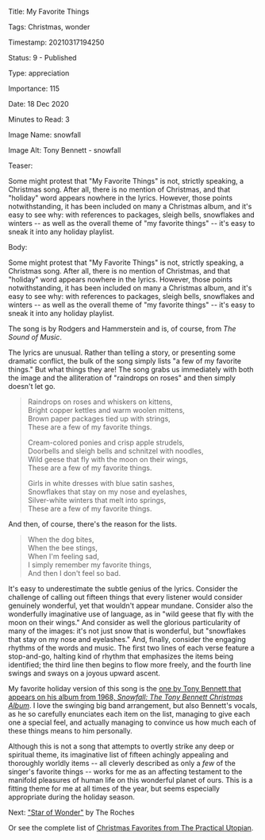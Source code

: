 Title:  My Favorite Things

Tags:   Christmas, wonder

Timestamp: 20210317194250

Status: 9 - Published

Type:   appreciation

Importance: 115

Date:   18 Dec 2020

Minutes to Read: 3

Image Name: snowfall

Image Alt: Tony Bennett - snowfall

Teaser: 

Some might protest that "My Favorite Things" is not, strictly speaking, a Christmas song. After all, there is no mention of Christmas, and that "holiday" word appears nowhere in the lyrics. However, those points notwithstanding, it has been included on many a Christmas album, and it's easy to see why: with references to packages, sleigh bells, snowflakes and winters -- as well as the overall theme of "my favorite things" -- it's easy to sneak it into any holiday playlist. 


Body: 

Some might protest that "My Favorite Things" is not, strictly speaking, a Christmas song. After all, there is no mention of Christmas, and that "holiday" word appears nowhere in the lyrics. However, those points notwithstanding, it has been included on many a Christmas album, and it's easy to see why: with references to packages, sleigh bells, snowflakes and winters -- as well as the overall theme of "my favorite things" -- it's easy to sneak it into any holiday playlist. 

The song is by Rodgers and Hammerstein and is, of course, from *The Sound of Music*. 

The lyrics are unusual. Rather than telling a story, or presenting some dramatic conflict, the bulk of the song simply lists "a few of my favorite things." But what things they are! The song grabs us immediately with both the image and the alliteration of "raindrops on roses" and then simply doesn't let go. 

> Raindrops on roses and whiskers on kittens,  
> Bright copper kettles and warm woolen mittens,  
> Brown paper packages tied up with strings,  
> These are a few of my favorite things.  
>
> Cream-colored ponies and crisp apple strudels,  
> Doorbells and sleigh bells and schnitzel with noodles,  
> Wild geese that fly with the moon on their wings,  
> These are a few of my favorite things.  
>
> Girls in white dresses with blue satin sashes,  
> Snowflakes that stay on my nose and eyelashes,  
> Silver-white winters that melt into springs,  
> These are a few of my favorite things.  

And then, of course, there's the reason for the lists.

> When the dog bites,  
> When the bee stings,  
> When I'm feeling sad,  
> I simply remember my favorite things,  
> And then I don't feel so bad.  

It's easy to underestimate the subtle genius of the lyrics. Consider the challenge of calling out fifteen things that every listener would consider genuinely wonderful, yet that wouldn't appear mundane. Consider also the wonderfully imaginative use of language, as in "wild geese that fly with the moon on their wings." And consider as well the glorious particularity of many of the images: it's not just snow that is wonderful, but "snowflakes that stay on my nose and eyelashes." And, finally, consider the engaging rhythms of the words and music. The first two lines of each verse feature a stop-and-go, halting kind of rhythm that emphasizes the items being identified; the third line then begins to flow more freely, and the fourth line swings and sways on a joyous upward ascent. 

My favorite holiday version of this song is the [one by Tony Bennett that appears on his album from 1968, *Snowfall: The Tony Bennett Christmas Album*][tb]. I love the swinging big band arrangement, but also Bennett's vocals, as he so carefully enunciates each item on the list, managing to give each one a special feel, and actually managing to convince us how much each of these things means to him personally. 

Although this is not a song that attempts to overtly strike any deep or spiritual theme, its imaginative list of fifteen achingly appealing and thoroughly worldly items -- all cleverly described as only a *few* of the singer's favorite things -- works for me as an affecting testament to the manifold pleasures of human life on this wonderful planet of ours. This is a fitting theme for me at all times of the year, but seems especially appropriate during the holiday season. 

Next: ["Star of Wonder"](star-of-wonder.html) by The Roches

Or see the complete list of [Christmas Favorites from The Practical Utopian](christmas-favorites-from-the-practical-utopian.html).
 
[tb]: https://music.apple.com/us/album/my-favorite-things/706335733?i=706335968
